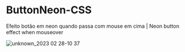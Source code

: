 # ButtonNeon-CSS

Efeito botão em neon quando passa com mouse em cima | Neon button effect when mouseover

![unknown_2023 02 28-10 37](https://user-images.githubusercontent.com/102559935/221871211-bd97b66c-7be6-41be-9fb8-b3d9ce07edb1.gif)
